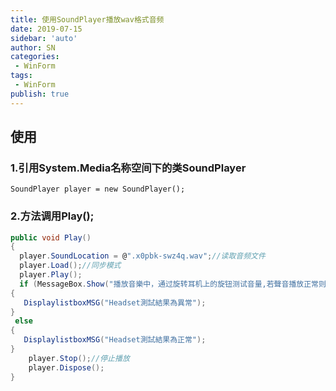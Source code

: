 ```yaml
---
title: 使用SoundPlayer播放wav格式音频
date: 2019-07-15
sidebar: 'auto'
author: SN
categories: 
 - WinForm
tags:
 - WinForm
publish: true
---
```


## 使用

### 1.引用System.Media名称空间下的类SoundPlayer

    SoundPlayer player = new SoundPlayer();
### 2.方法调用Play();

```csharp
public void Play()
{
  player.SoundLocation = @".x0pbk-swz4q.wav";//读取音频文件
  player.Load();//同步模式
  player.Play();
  if (MessageBox.Show("播放音樂中，通过旋转耳机上的旋钮测试音量,若聲音播放正常则选是，反之否", "提示", MessageBoxButtons.YesNo, MessageBoxIcon.Information) ==    DialogResult.No)
{
   DisplaylistboxMSG("Headset測試結果為異常");
}
 else
{
   DisplaylistboxMSG("Headset測試結果為正常");
}
    player.Stop();//停止播放
    player.Dispose();
}
```

